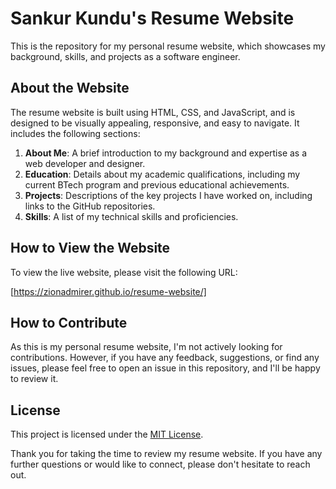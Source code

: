 # Sankur Kundu's Resume Website

This is the repository for my personal resume website, which showcases my background, skills, and projects as a software engineer.

## About the Website

The resume website is built using HTML, CSS, and JavaScript, and is designed to be visually appealing, responsive, and easy to navigate. It includes the following sections:

1. **About Me**: A brief introduction to my background and expertise as a web developer and designer.
2. **Education**: Details about my academic qualifications, including my current BTech program and previous educational achievements.
3. **Projects**: Descriptions of the key projects I have worked on, including links to the GitHub repositories.
4. **Skills**: A list of my technical skills and proficiencies.

## How to View the Website

To view the live website, please visit the following URL:

[https://zionadmirer.github.io/resume-website/]

## How to Contribute

As this is my personal resume website, I'm not actively looking for contributions. However, if you have any feedback, suggestions, or find any issues, please feel free to open an issue in this repository, and I'll be happy to review it.

## License

This project is licensed under the [MIT License](LICENSE).

Thank you for taking the time to review my resume website. If you have any further questions or would like to connect, please don't hesitate to reach out.
